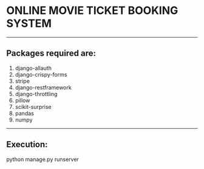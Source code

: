 # ONLINE MOVIE TICKET BOOKING SYSTEM
--------------------------------------------------
Packages required are:
---------------------
1. django-allauth
2. django-crispy-forms
3. stripe
4. django-restframework
5. django-throttling
6. pillow
7. scikit-surprise
8. pandas
9. numpy

-------------------------------------------------------------

Execution:
----------
python manage.py runserver
